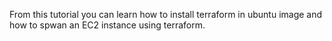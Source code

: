 From this tutorial you can learn how to install terraform in ubuntu image and how to spwan an EC2 instance using terraform.
